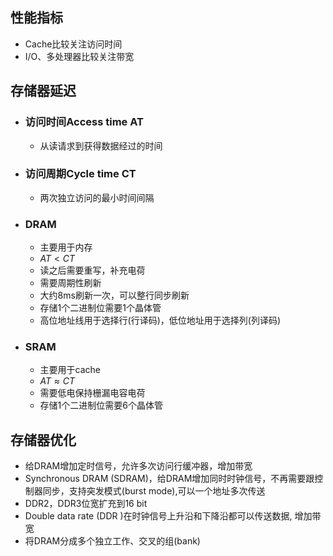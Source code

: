 
## 性能指标
- Cache比较关注访问时间
- I/O、多处理器比较关注带宽
## 存储器延迟
- ### 访问时间Access time AT
	- 从读请求到获得数据经过的时间
- ### 访问周期Cycle time CT
	- 两次独立访问的最小时间间隔
- ### DRAM
	- 主要用于内存
	- $AT<CT$
	- 读之后需要重写，补充电荷
	- 需要周期性刷新
	- 大约8ms刷新一次，可以整行同步刷新
	- 存储1个二进制位需要1个晶体管
	- 高位地址线用于选择行(行译码)，低位地址用于选择列(列译码)
- ### SRAM
	- 主要用于cache
	- $AT\approx CT$
	- 需要低电保持栅漏电容电荷
	- 存储1个二进制位需要6个晶体管
## 存储器优化
- 给DRAM增加定时信号，允许多次访问行缓冲器，增加带宽
- Synchronous DRAM (SDRAM)，给DRAM增加同时时钟信号，不再需要跟控制器同步，支持突发模式(burst mode),可以一个地址多次传送
- DDR2，DDR3位宽扩充到16 bit
- Double data rate (DDR )在时钟信号上升沿和下降沿都可以传送数据, 增加带宽
- 将DRAM分成多个独立工作、交叉的组(bank)